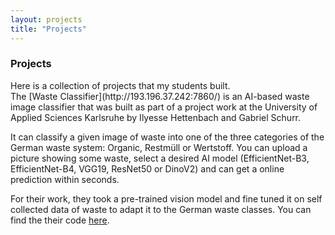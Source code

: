```yaml
---
layout: projects
title: "Projects"
---
```

<h3 class="fw-bold border-bottom pb-3 mb-5">Projects</h3>
Here is a collection of projects that my students built.

<footer class="border-top">
The [Waste Classifier](http://193.196.37.242:7860/) is an AI-based waste image classifier that was built as part of a project work at the University of Applied Sciences Karlsruhe by Ilyesse Hettenbach and Gabriel Schurr.

It can classify a given image of waste into one of the three categories of the German waste system: Organic, Restmüll or Wertstoff.
You can upload a picture showing some waste, select a desired AI model (EfficientNet-B3, EfficientNet-B4, VGG19, ResNet50 or DinoV2) and can get a online prediction within seconds. 

For their work, they took a pre-trained vision model and fine tuned it on self collected data of waste to adapt it to the German waste classes.
You can find the their code [here](https://github.com/Gabriel9753/Waste-Classification-Project).
</footer>